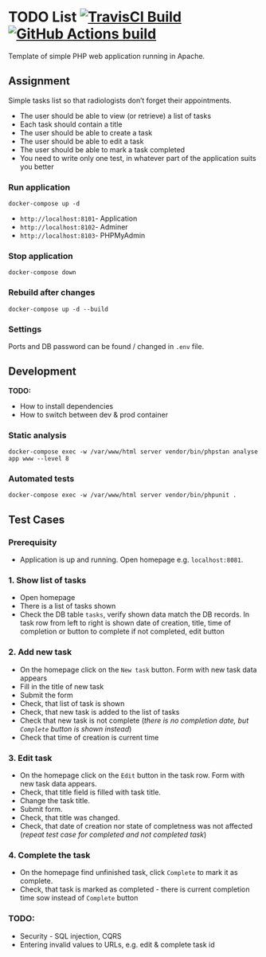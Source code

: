 # TODO List [![TravisCI Build](https://app.travis-ci.com/branogoga/todo-php.svg?branch=main)](https://app.travis-ci.com/github/branogoga/todo-php) [![GitHub Actions build](https://github.com/branogoga/todo-php/actions/workflows/main.yml/badge.svg)](https://github.com/branogoga/todo-php/actions/workflows/main.yml)

Template of simple PHP web application running in Apache.

## Assignment
Simple tasks list so that radiologists don’t forget their appointments.
- The user should be able to view (or retrieve) a list of tasks
- Each task should contain a title
- The user should be able to create a task
- The user should be able to edit a task
- The user should be able to mark a task completed
- You need to write only one test, in whatever part of the application suits you better

### Run application

`docker-compose up -d`

- `http://localhost:8101`- Application
- `http://localhost:8102`- Adminer
- `http://localhost:8103`- PHPMyAdmin

### Stop application

`docker-compose down`

### Rebuild after changes

`docker-compose up -d --build`

### Settings
Ports and DB password can be found / changed in `.env` file.

## Development

**TODO:**
- How to install dependencies
- How to switch between dev & prod container

### Static analysis
`docker-compose exec -w /var/www/html server vendor/bin/phpstan analyse app www --level 8`

### Automated tests
`docker-compose exec -w /var/www/html server vendor/bin/phpunit .`

## Test Cases

### Prerequisity
- Application is up and running. Open homepage e.g. `localhost:8081`.

### 1. Show list of tasks
- Open homepage
- There is a list of tasks shown
- Check the DB table `tasks`, verify shown data match the DB records. In task row from left to right is shown date of creation, title, time of completion or button to complete if not completed, edit button

### 2. Add new task
- On the homepage click on the `New task` button. Form with new task data appears
- Fill in the title of new task
- Submit the form
- Check, that list of task is shown
- Check, that new task is added to the list of tasks
- Check that new task is not complete (_there is no completion date, but `Complete` button is shown instead_)
- Check that time of creation is current time

### 3. Edit task
- On the homepage click on the `Edit` button in the task row. Form with new task data appears.
- Check, that title field is filled with task title.
- Change the task title.
- Submit form.
- Check, that title was changed.
- Check, that date of creation nor state of completness was not affected (_repeat test case for completed and not completed task_)

### 4. Complete the task
- On the homepage find unfinished task, click `Complete` to mark it as complete.
- Check, that task is marked as completed - there is current completion time sow instead of `Complete` button

### TODO: 
- Security - SQL injection, CQRS
- Entering invalid values to URLs, e.g. edit & complete task id
